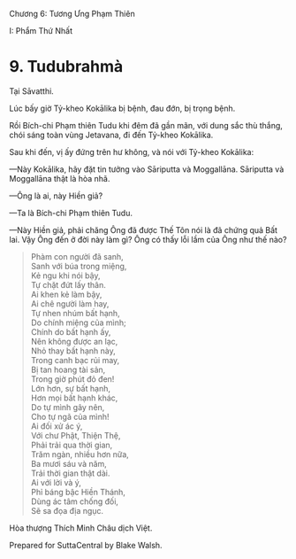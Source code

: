  

Chương 6: Tương Ưng Phạm Thiên

I: Phẩm Thứ Nhất

# 9\. Tudubrahmà

Tại Sāvatthi.

Lúc bấy giờ Tỷ-kheo Kokālika bị bệnh, đau đớn, bị trọng bệnh.

Rồi Bích-chi Phạm thiên Tudu khi đêm đã gần mãn, với dung sắc thù thắng, chói sáng toàn vùng Jetavana, đi đến Tỷ-kheo Kokālika.

Sau khi đến, vị ấy đứng trên hư không, và nói với Tỷ-kheo Kokālika:

—Này Kokālika, hãy đặt tin tưởng vào Sāriputta và Moggallāna. Sāriputta và Moggallāna thật là hòa nhã.

—Ông là ai, này Hiền giả?

—Ta là Bích-chi Phạm thiên Tudu.

—Này Hiền giả, phải chăng Ông đã được Thế Tôn nói là đã chứng quả Bất lai. Vậy Ông đến ở đời này làm gì? Ông có thấy lỗi lầm của Ông như thế nào?

> Phàm con người đã sanh,  
> Sanh với búa trong miệng,  
> Kẻ ngu khi nói bậy,  
> Tự chặt đứt lấy thân.  
> Ai khen kẻ làm bậy,  
> Ai chê người làm hay,  
> Tự nhen nhúm bất hạnh,  
> Do chính miệng của mình;  
> Chính do bất hạnh ấy,  
> Nên không được an lạc,  
> Nhỏ thay bất hạnh này,  
> Trong canh bạc rủi may,  
> Bị tan hoang tài sản,  
> Trong giờ phút đỏ đen!  
> Lớn hơn, sự bất hạnh,  
> Hơn mọi bất hạnh khác,  
> Do tự mình gây nên,  
> Cho tự ngã của mình!  
> Ai đối xử ác ý,  
> Với chư Phật, Thiện Thệ,  
> Phải trải qua thời gian,  
> Trăm ngàn, nhiều hơn nữa,  
> Ba mươi sáu và năm,  
> Trải thời gian thật dài.  
> Ai với lời và ý,  
> Phỉ báng bậc Hiền Thánh,  
> Dùng ác tâm chống đối,  
> Sẽ sa đọa địa ngục.

Hòa thượng Thích Minh Châu dịch Việt.

Prepared for SuttaCentral by Blake Walsh.